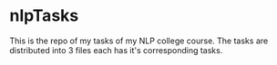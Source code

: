 # nlpTasks
This is the repo of my tasks of my NLP college course.
The tasks are distributed into 3 files each has it's corresponding tasks.

